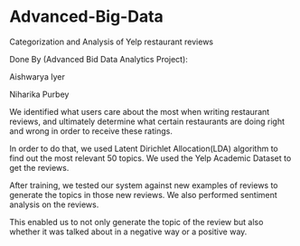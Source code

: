 # Advanced-Big-Data

Categorization and Analysis of Yelp restaurant reviews


Done By (Advanced Bid Data Analytics Project):

Aishwarya Iyer

Niharika Purbey



We identified what users care about the most when writing restaurant reviews, and ultimately determine what certain restaurants are doing right and wrong in order to receive these ratings.

In order to do that, we used Latent Dirichlet Allocation(LDA) algorithm to find out the most relevant 50 topics.
We used the Yelp Academic Dataset to get the reviews. 

After training, we tested our system against new examples of reviews to generate the topics in those new reviews. We also performed sentiment analysis on the reviews.

This enabled us to not only generate the topic of the review but also whether it was talked about in a negative way or a positive way.
